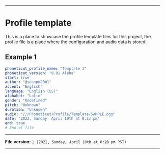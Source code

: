 
***

# Profile template

This is a place to showcase the profile template files for this project, the profile file is a place where the configuration and audio data is stored.

## Example 1

```yaml
phoneticut_profile_name: "Template 1"
phoneticut_version: "0.01 Alpha"
start: true
author: "@seanpm2001"
accent: "English"
language: "English (US)"
alphabet: "Latin"
gender: "Undefined"
pitch: "Unknown"
duration: "Unknown"
audio: "///Phoneticut/Profile/Template/SAMPLE.ogg"
date: "2022, Sunday, April 10th at 8:23 pm"
end: true
# End of file
```

***

**File version:** `1 (2022, Sunday, April 10th at 8:28 pm PST)`

***
